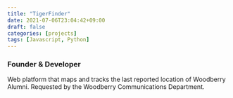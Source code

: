 ```yaml
---
title: "TigerFinder"
date: 2021-07-06T23:04:42+09:00
draft: false
categories: [projects]
tags: [Javascript, Python]
---
```


### Founder & Developer

Web platform that maps and tracks the last reported location of Woodberry Alumni. Requested by the Woodberry Communications Department.

